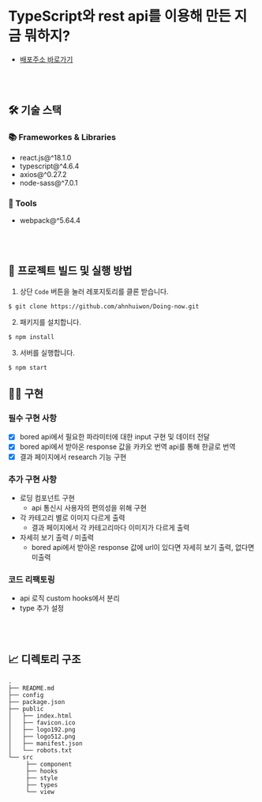 # TypeScript와 rest api를 이용해 만든 지금 뭐하지?

- [배포주소 바로가기](http://pager.kr/~c11st16/portfolio/do_now/)

<br>
<br>

## 🛠 기술 스택

### **📚 Frameworkes & Libraries**

- react.js@^18.1.0
- typescript@^4.6.4
- axios@^0.27.2
- node-sass@^7.0.1

### **🔧 Tools**

- webpack@^5.64.4

<br>
<br>

## 🧐 프로젝트 빌드 및 실행 방법

1. 상단 `Code` 버튼을 눌러 레포지토리를 클론 받습니다.

```
$ git clone https://github.com/ahnhuiwon/Doing-now.git
```

2. 패키지를 설치합니다.

```
$ npm install
```

3. 서버를 실행합니다.

```
$ npm start
```

## 🙆‍♀️ 구현

### 필수 구현 사항

- [x] bored api에서 필요한 파라미터에 대한 input 구현 및 데이터 전달
- [x] bored api에서 받아온 response 값을 카카오 번역 api를 통해 한글로 번역
- [x] 결과 페이지에서 research 기능 구현

### 추가 구현 사항

- 로딩 컴포넌트 구현
  - api 통신시 사용자의 편의성을 위해 구현
- 각 카테고리 별로 이미지 다르게 출력
  - 결과 페이지에서 각 카테고리마다 이미지가 다르게 출력
- 자세히 보기 출력 / 미출력
  - bored api에서 받아온 response 값에 url이 있다면 자세히 보기 출력, 없다면 미출력

### 코드 리팩토링

- api 로직 custom hooks에서 분리
- type 추가 설정

<br>
<br>

## 📈 디렉토리 구조

```
.
├── README.md
├── config
├── package.json
├── public
│   ├── index.html
│   ├── favicon.ico
│   ├── logo192.png
│   ├── logo512.png
│   ├── manifest.json
│   └── robots.txt
└── src
     ├── component
     ├── hooks
     ├── style
     ├── types
     └── view
```

